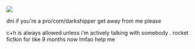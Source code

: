 ![](https://komarev.com/ghpvc/?username=starfollower&label=an_engima&color=B4E615)

dni if you're a pro/com/darkshipper get away from me please

c+h is always allowed unless i'm actively talking with somebody . rocket fictkin for like 9 months now lmfao help me
